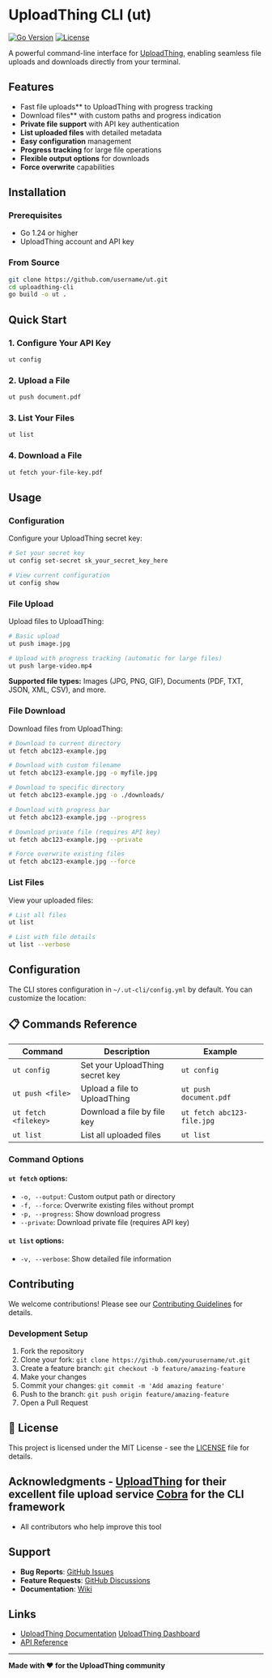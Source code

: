 # UploadThing CLI (ut)

[![Go Version](https://img.shields.io/badge/go-1.24+-blue.svg)](https://golang.org)
[![License](https://img.shields.io/badge/license-MIT-green.svg)](LICENSE)

A powerful command-line interface for [UploadThing](https://uploadthing.com), enabling seamless file uploads and downloads directly from your terminal.

## Features

- Fast file uploads** to UploadThing with progress tracking
- Download files** with custom paths and progress indication
- **Private file support** with API key authentication
- **List uploaded files** with detailed metadata
- **Easy configuration** management
- **Progress tracking** for large file operations
- **Flexible output options** for downloads
- **Force overwrite** capabilities

## Installation

### Prerequisites

- Go 1.24 or higher
- UploadThing account and API key

### From Source

```bash
git clone https://github.com/username/ut.git
cd uploadthing-cli
go build -o ut .
```


## Quick Start

### 1. Configure Your API Key

```bash
ut config
```

### 2. Upload a File

```bash
ut push document.pdf
```

### 3. List Your Files

```bash
ut list
```

### 4. Download a File

```bash
ut fetch your-file-key.pdf
```

## Usage

### Configuration

Configure your UploadThing secret key:

```bash
# Set your secret key
ut config set-secret sk_your_secret_key_here

# View current configuration
ut config show

```

### File Upload

Upload files to UploadThing:

```bash
# Basic upload
ut push image.jpg

# Upload with progress tracking (automatic for large files)
ut push large-video.mp4
```

**Supported file types:** Images (JPG, PNG, GIF), Documents (PDF, TXT, JSON, XML, CSV), and more.

### File Download

Download files from UploadThing:

```bash
# Download to current directory
ut fetch abc123-example.jpg

# Download with custom filename
ut fetch abc123-example.jpg -o myfile.jpg

# Download to specific directory
ut fetch abc123-example.jpg -o ./downloads/

# Download with progress bar
ut fetch abc123-example.jpg --progress

# Download private file (requires API key)
ut fetch abc123-example.jpg --private

# Force overwrite existing files
ut fetch abc123-example.jpg --force
```

### List Files

View your uploaded files:

```bash
# List all files
ut list

# List with file details
ut list --verbose
```

## Configuration

The CLI stores configuration in `~/.ut-cli/config.yml` by default. You can customize the location:

## 📋 Commands Reference

| Command | Description | Example |
|---------|-------------|---------|
| `ut config` | Set your UploadThing secret key | `ut config` |
| `ut push <file>` | Upload a file to UploadThing | `ut push document.pdf` |
| `ut fetch <filekey>` | Download a file by file key | `ut fetch abc123-file.jpg` |
| `ut list` | List all uploaded files | `ut list` |

### Command Options

#### `ut fetch` options:
- `-o, --output`: Custom output path or directory
- `-f, --force`: Overwrite existing files without prompt
- `-p, --progress`: Show download progress
- `--private`: Download private file (requires API key)

#### `ut list` options:
- `-v, --verbose`: Show detailed file information

## Contributing

We welcome contributions! Please see our [Contributing Guidelines](CONTRIBUTING.md) for details.

### Development Setup

1. Fork the repository
2. Clone your fork: `git clone https://github.com/yourusername/ut.git`
3. Create a feature branch: `git checkout -b feature/amazing-feature`
4. Make your changes
5. Commit your changes: `git commit -m 'Add amazing feature'`
6. Push to the branch: `git push origin feature/amazing-feature`
7. Open a Pull Request

## 📄 License

This project is licensed under the MIT License - see the [LICENSE](LICENSE) file for details.
## Acknowledgments - [UploadThing](https://uploadthing.com) for their excellent file upload service [Cobra](https://github.com/spf13/cobra) for the CLI framework
- All contributors who help improve this tool

## Support

-  **Bug Reports**: [GitHub Issues](https://github.com/MhemedAbderrahmen/ut/issues)
-  **Feature Requests**: [GitHub Discussions](https://github.com/MhemedAbderrahmen/ut/discussions)
-  **Documentation**: [Wiki](https://github.com/MhemedAbderrahmen/ut/wiki)

## Links
- [UploadThing Documentation](https://docs.uploadthing.com) [UploadThing Dashboard](https://uploadthing.com/dashboard)
- [API Reference](https://docs.uploadthing.com/api-reference)

---

**Made with ❤️ for the UploadThing community** 
